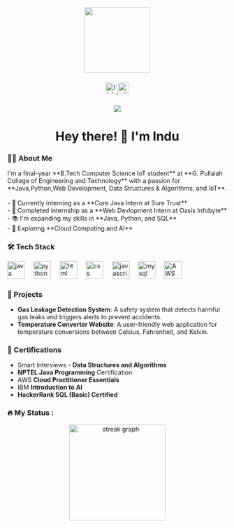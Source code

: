 <div align="center">
  <img height="150" src="https://media.giphy.com/media/M9gbBd9nbDrOTu1Mqx/giphy.gif" />
</div>

###

<div align="center">
  <a href="https://www.linkedin.com/in/sreeramula-indu">
    <img src="https://img.shields.io/static/v1?message=LinkedIn&logo=linkedin&label=&color=0077B5&logoColor=white&labelColor=&style=for-the-badge" height="25" alt="linkedin logo" />
  </a>
  <a href="https://github.com/indu19-pixel">
    <img src="https://img.shields.io/static/v1?message=GitHub&logo=github&label=&color=181717&logoColor=white&labelColor=&style=for-the-badge" height="25" alt="github logo" />
  </a>
</div>

###

<div align="center">
  <img src="https://visitor-badge.laobi.icu/badge?page_id=indu19-pixel" />
</div>

###

<h1 align="center">Hey there! 👋 I'm Indu</h1>

###

<h3 align="left">👩‍💻 About Me</h3>

<p align="left">
I'm a final-year **B.Tech Computer Science IoT student** at **G. Pullaiah College of Engineering and Technology** with a passion for **Java,Python,Web Development, Data Structures & Algorithms, and IoT**.<br><br>
- 🔭 Currently interning as a **Core Java Intern at Sure Trust**<br>
- 🔭 Completed internship as a **Web Devlopment Intern at Oasis Infobyte**<br>
- 📚 I'm expanding my skills in **Java, Python, and SQL**<br>
- 🌱 Exploring **Cloud Computing and AI**<br>

</p>

###

<h3 align="left">🛠 Tech Stack</h3>

<div align="left">
  <img src="https://cdn.jsdelivr.net/gh/devicons/devicon/icons/java/java-original.svg" height="40" alt="java logo" />
  <img width="12" />
  <img src="https://cdn.jsdelivr.net/gh/devicons/devicon/icons/python/python-original.svg" height="40" alt="python logo" />
  <img width="12" />
  <img src="https://cdn.jsdelivr.net/gh/devicons/devicon/icons/html5/html5-original.svg" height="40" alt="html logo" />
  <img width="12" />
  <img src="https://cdn.jsdelivr.net/gh/devicons/devicon/icons/css3/css3-original.svg" height="40" alt="css logo" />
  <img width="12" />
  <img src="https://cdn.jsdelivr.net/gh/devicons/devicon/icons/javascript/javascript-original.svg" height="40" alt="javascript logo" />
  <img width="12" />
  <img src="https://cdn.jsdelivr.net/gh/devicons/devicon/icons/mysql/mysql-original.svg" height="40" alt="mysql logo" />
  <img width="12" />
  <img src="https://upload.wikimedia.org/wikipedia/commons/9/93/Amazon_Web_Services_Logo.svg" height="40" alt="AWS logo" />


</div>

###

<h3 align="left">🚀 Projects</h3>

- **Gas Leakage Detection System**: A safety system that detects harmful gas leaks and triggers alerts to prevent accidents.
- **Temperature Converter Website**: A user-friendly web application for temperature conversions between Celsius, Fahrenheit, and Kelvin.

###

<h3 align="left">📜 Certifications</h3>

- Smart Interviews - **Data Structures and Algorithms**
- **NPTEL Java Programming** Certification
- AWS **Cloud Practitioner Essentials**
- IBM **Introduction to AI**
- **HackerRank SQL (Basic) Certified**

###

<h3 align="left">🔥 My Status :</h3>

<div align="center">
  <img src="https://streak-stats.demolab.com?user=indu19-pixel&locale=en&mode=daily&theme=dark&hide_border=false&border_radius=5&order=3" height="220" alt="streak graph" />
</div>

###



